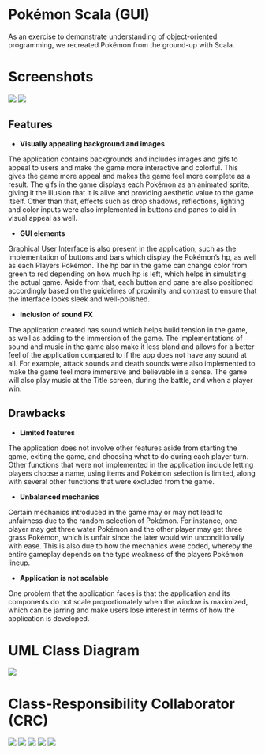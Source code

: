 # Pokémon Scala (GUI)
As an exercise to demonstrate understanding of object-oriented programming, we recreated Pokémon from the ground-up with Scala.

# Screenshots

<img src="images/menu.png">

<img src="images/battle.png">

## Features

* **Visually appealing background and images** 

The application contains backgrounds and includes images and gifs to appeal to users and make the game more interactive and colorful. This gives the game more appeal and makes the game feel more complete as a result. The gifs in the game displays each Pokémon as an animated sprite, giving it the illusion that it is alive and providing aesthetic value to the game itself. Other than that, effects such as drop shadows, reflections, lighting and color inputs were also implemented in buttons and panes to aid in visual appeal as well.

*	**GUI elements**

Graphical User Interface is also present in the application, such as the implementation of buttons and bars which display the Pokémon’s hp, as well as each Players Pokémon. The hp bar in the game can change color from green to red depending on how much hp is left, which helps in simulating the actual game. Aside from that, each button and pane are also positioned accordingly based on the guidelines of proximity and contrast to ensure that the interface looks sleek and well-polished.

*	**Inclusion of sound FX**

The application created has sound which helps build tension in the game, as well as adding to the immersion of the game. The implementations of sound and music in the game also make it less bland and allows for a better feel of the application compared to if the app does not have any sound at all. For example, attack sounds and death sounds were also implemented to make the game feel more immersive and believable in a sense. The game will also play music at the Title screen, during the battle, and when a player win.

## Drawbacks

*	**Limited features**

The application does not involve other features aside from starting the game, exiting the game, and choosing what to do during each player turn. Other functions that were not implemented in the application include letting players choose a name, using items and Pokémon selection is limited, along with several other functions that were excluded from the game.

* **Unbalanced mechanics**

Certain mechanics introduced in the game may or may not lead to unfairness due to the random selection of Pokémon. For instance, one player may get three water Pokémon and the other player may get three grass Pokémon, which is unfair since the later would win unconditionally with ease. This is also due to how the mechanics were coded, whereby the entire gameplay depends on the type weakness of the players Pokémon lineup.

*	**Application is not scalable**

One problem that the application faces is that the application and its components do not scale proportionately when the window is maximized, which can be jarring and make users lose interest in terms of how the application is developed.

# UML Class Diagram

<img src="images/classDiagram.png">

# Class-Responsibility Collaborator (CRC)

<img src="images/abstract.png">

<img src="images/game.png">

<img src="images/gameController.png">

<img src="images/player.png">

<img src="images/trait.png">
